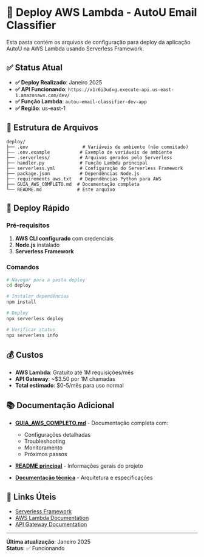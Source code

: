 # 🚀 Deploy AWS Lambda - AutoU Email Classifier

Esta pasta contém os arquivos de configuração para deploy da aplicação AutoU na AWS Lambda usando Serverless Framework.

## ✅ Status Atual

- **✅ Deploy Realizado**: Janeiro 2025
- **✅ API Funcionando**: `https://x1r6i3udxg.execute-api.us-east-1.amazonaws.com/dev/`
- **✅ Função Lambda**: `autou-email-classifier-dev-app`
- **✅ Região**: us-east-1

## 📁 Estrutura de Arquivos

```
deploy/
├── .env                    # Variáveis de ambiente (não commitado)
├── .env.example           # Exemplo de variáveis de ambiente
├── .serverless/           # Arquivos gerados pelo Serverless
├── handler.py             # Função Lambda principal
├── serverless.yml         # Configuração do Serverless Framework
├── package.json           # Dependências Node.js
├── requirements_aws.txt   # Dependências Python para AWS
├── GUIA_AWS_COMPLETO.md  # Documentação completa
└── README.md             # Este arquivo
```

## 🚀 Deploy Rápido

### Pré-requisitos
1. **AWS CLI configurado** com credenciais
2. **Node.js** instalado
3. **Serverless Framework**

### Comandos
```bash
# Navegar para a pasta deploy
cd deploy

# Instalar dependências
npm install

# Deploy
npx serverless deploy

# Verificar status
npx serverless info
```

## 💰 Custos

- **AWS Lambda**: Gratuito até 1M requisições/mês
- **API Gateway**: ~$3.50 por 1M chamadas
- **Total estimado**: $0-5/mês para uso normal
## 📚 Documentação Adicional

- **[GUIA_AWS_COMPLETO.md](./GUIA_AWS_COMPLETO.md)** - Documentação completa com:
  - Configurações detalhadas
  - Troubleshooting
  - Monitoramento
  - Próximos passos

- **[README principal](../README.md)** - Informações gerais do projeto
- **[Documentação técnica](../docs/)** - Arquitetura e especificações

## 🔗 Links Úteis

- [Serverless Framework](https://www.serverless.com/framework/docs/)
- [AWS Lambda Documentation](https://docs.aws.amazon.com/lambda/)
- [API Gateway Documentation](https://docs.aws.amazon.com/apigateway/)

---

**Última atualização**: Janeiro 2025  
**Status**: ✅ Funcionando